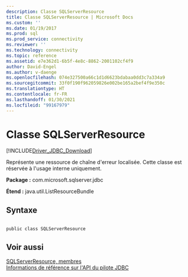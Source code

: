 ```yaml
---
description: Classe SQLServerResource
title: Classe SQLServerResource | Microsoft Docs
ms.custom: ''
ms.date: 01/19/2017
ms.prod: sql
ms.prod_service: connectivity
ms.reviewer: ''
ms.technology: connectivity
ms.topic: reference
ms.assetid: e7e362d1-6b5f-4e8c-8862-2001102cf4f9
author: David-Engel
ms.author: v-daenge
ms.openlocfilehash: 074e327500a66c1d1d6623bdabaa0dd3c7a334a9
ms.sourcegitcommit: 33f0f190f962059826e002be165a2bef4f9e350c
ms.translationtype: HT
ms.contentlocale: fr-FR
ms.lasthandoff: 01/30/2021
ms.locfileid: "99167979"
---
```

# <a name="sqlserverresource-class"></a>Classe SQLServerResource
[!INCLUDE[Driver_JDBC_Download](../../../includes/driver_jdbc_download.md)]

  Représente une ressource de chaîne d'erreur localisée. Cette classe est réservée à l'usage interne uniquement.  
  
 **Package :** com.microsoft.sqlserver.jdbc  
  
 **Étend :** java.util.ListResourceBundle  
  
## <a name="syntax"></a>Syntaxe  
  
```  
  
public class SQLServerResource  
```  
  
## <a name="see-also"></a>Voir aussi  
 [SQLServerResource, membres](../../../connect/jdbc/reference/sqlserverresource-members.md)   
 [Informations de référence sur l'API du pilote JDBC](../../../connect/jdbc/reference/jdbc-driver-api-reference.md)  
  
  
